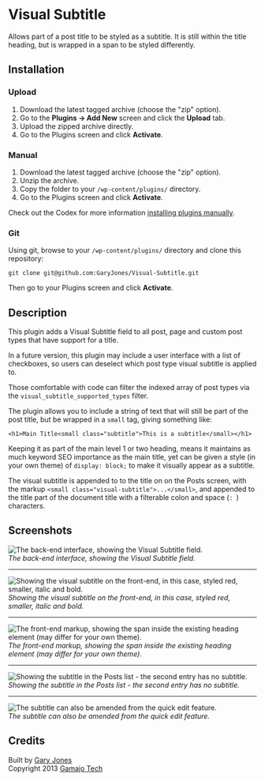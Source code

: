 # Visual Subtitle

Allows part of a post title to be styled as a subtitle. It is still within the title heading, but is wrapped in a span to be styled differently.

## Installation

### Upload

1. Download the latest tagged archive (choose the "zip" option).
2. Go to the __Plugins -> Add New__ screen and click the __Upload__ tab.
3. Upload the zipped archive directly.
4. Go to the Plugins screen and click __Activate__.

### Manual

1. Download the latest tagged archive (choose the "zip" option).
2. Unzip the archive.
3. Copy the folder to your `/wp-content/plugins/` directory.
4. Go to the Plugins screen and click __Activate__.

Check out the Codex for more information [installing plugins manually](http://codex.wordpress.org/Managing_Plugins#Manual_Plugin_Installation).

### Git

Using git, browse to your `/wp-content/plugins/` directory and clone this repository:

`git clone git@github.com:GaryJones/Visual-Subtitle.git`

Then go to your Plugins screen and click __Activate__.

## Description 

This plugin adds a Visual Subtitle field to all post, page and custom post types that have support for a title.

In a future version, this plugin may include a user interface with a list of checkboxes, so users can deselect which post type visual subtitle is applied to.

Those comfortable with code can filter the indexed array of post types via the `visual_subtitle_supported_types` filter.

The plugin allows you to include a string of text that will still be part of the post title, but be wrapped in a `small` tag, giving something like:

`<h1>Main Title<small class="subtitle">This is a subtitle</small></h1>`

Keeping it as part of the main level 1 or two heading, means it maintains as much keyword SEO importance as the main title, yet can be given a style (in your own theme) of `display: block;` to make it visually appear as a subtitle.

The visual subtitle is appended to to the title on on the Posts screen, with the markup `<small class="visual-subtitle">...</small>`, and appended to the title part of the document title with a filterable colon and space (`: `) characters.

## Screenshots

![The back-end interface, showing the Visual Subtitle field.](https://raw.github.com/GaryJones/Visual-Subtitle/master/screenshot-1.png)  
_The back-end interface, showing the Visual Subtitle field._

---

![Showing the visual subtitle on the front-end, in this case, styled red, smaller, italic and bold.](https://raw.github.com/GaryJones/Visual-Subtitle/master/screenshot-2.png)  
_Showing the visual subtitle on the front-end, in this case, styled red, smaller, italic and bold._

---

![The front-end markup, showing the span inside the existing heading element (may differ for your own theme).](https://raw.github.com/GaryJones/Visual-Subtitle/master/screenshot-3.png)  
_The front-end markup, showing the span inside the existing heading element (may differ for your own theme)._

---

![Showing the subtitle in the Posts list - the second entry has no subtitle.](https://raw.github.com/GaryJones/Visual-Subtitle/master/screenshot-4.png)  
_Showing the subtitle in the Posts list - the second entry has no subtitle._

---

![The subtitle can also be amended from the quick edit feature.](https://raw.github.com/GaryJones/Visual-Subtitle/master/screenshot-5.png)  
_The subtitle can also be amended from the quick edit feature._

## Credits

Built by [Gary Jones](https://twitter.com/GaryJ)  
Copyright 2013 [Gamajo Tech](http://gamajo.com/)
